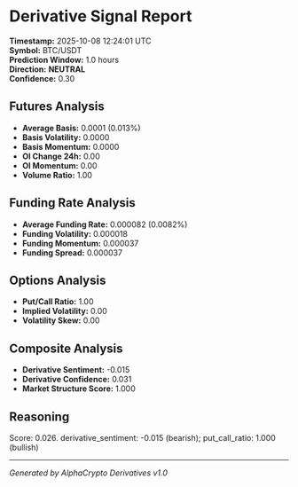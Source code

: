 # Derivative Signal Report

**Timestamp:** 2025-10-08 12:24:01 UTC  
**Symbol:** BTC/USDT  
**Prediction Window:** 1.0 hours  
**Direction:** **NEUTRAL**  
**Confidence:** 0.30

## Futures Analysis
- **Average Basis:** 0.0001 (0.013%)
- **Basis Volatility:** 0.0000
- **Basis Momentum:** 0.0000
- **OI Change 24h:** 0.00
- **OI Momentum:** 0.00
- **Volume Ratio:** 1.00

## Funding Rate Analysis
- **Average Funding Rate:** 0.000082 (0.0082%)
- **Funding Volatility:** 0.000018
- **Funding Momentum:** 0.000037
- **Funding Spread:** 0.000037

## Options Analysis
- **Put/Call Ratio:** 1.00
- **Implied Volatility:** 0.00
- **Volatility Skew:** 0.00

## Composite Analysis
- **Derivative Sentiment:** -0.015
- **Derivative Confidence:** 0.031
- **Market Structure Score:** 1.000

## Reasoning
Score: 0.026. derivative_sentiment: -0.015 (bearish); put_call_ratio: 1.000 (bullish)

---
*Generated by AlphaCrypto Derivatives v1.0*
